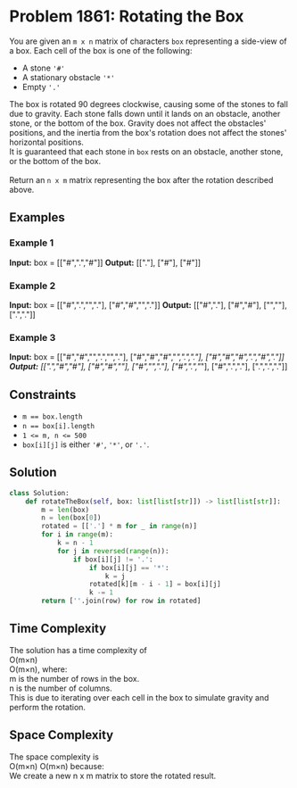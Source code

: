 # Problem 1861: Rotating the Box

You are given an `m x n` matrix of characters `box` representing a side-view of a box. Each cell of the box is one of the following:<br>

- A stone `'#'`
- A stationary obstacle `'*'`
- Empty `'.'`

The box is rotated 90 degrees clockwise, causing some of the stones to fall due to gravity. Each stone falls down until it lands on an obstacle, another stone, or the bottom of the box. Gravity does not affect the obstacles' positions, and the inertia from the box's rotation does not affect the stones' horizontal positions.
<br>
It is guaranteed that each stone in `box` rests on an obstacle, another stone, or the bottom of the box.<br>
<br>
Return an `n x m` matrix representing the box after the rotation described above.<br>

## Examples

### Example 1
**Input:**
box = [["#",".","#"]]
**Output:**
[["."], ["#"], ["#"]]

### Example 2
**Input:**
box = [["#",".","","."], ["#","#","","."]]
**Output:**
[["#","."], ["#","#"], ["",""], [".","."]]

### Example 3
**Input:**
box = [["#","#","",".","","."], ["#","#","#","*",".","."], ["#","#","#",".","#","."]]
**Output:**
[[".","#","#"], ["#","#",""], ["#","","."], ["#",".","*"], ["#",".","."], [".",".","."]]


## Constraints
- `m == box.length`
- `n == box[i].length`
- `1 <= m, n <= 500`
- `box[i][j]` is either `'#'`, `'*'`, or `'.'`.

## Solution

```python
class Solution:
    def rotateTheBox(self, box: list[list[str]]) -> list[list[str]]:
        m = len(box)
        n = len(box[0])
        rotated = [['.'] * m for _ in range(n)]
        for i in range(m):
            k = n - 1
            for j in reversed(range(n)):
                if box[i][j] != '.':
                    if box[i][j] == '*':
                        k = j
                    rotated[k][m - i - 1] = box[i][j]
                    k -= 1
        return [''.join(row) for row in rotated]
```
<H2>Time Complexity</H2>

The solution has a time complexity of <br>
O(m×n)<br>
O(m×n), where:<br>
m is the number of rows in the box.<br>
n is the number of columns.<br>
This is due to iterating over each cell in the box to simulate gravity and perform the rotation.<br>
<H2>Space Complexity</H2>

The space complexity is<br>
O(m×n)
O(m×n) because:<br>
We create a new n x m matrix to store the rotated result.
